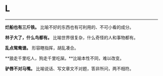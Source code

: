 # L

---

**烂船也有三斤铁。**  比喻不好的东西也有可利用的、不可小看的成分。

**林子大了，什么鸟都有。**  比喻世界很复杂，什么奇怪的人和事物都有。

**乱点鸳鸯谱。**   形容瞎指挥，胡乱凑合。

**狼走千里吃人，狗走千里吃屎。**比喻本性不同，难以改变。

**驴唇不对马嘴。** 比喻说话、写文章文不对题，答非所问，两不相符。

